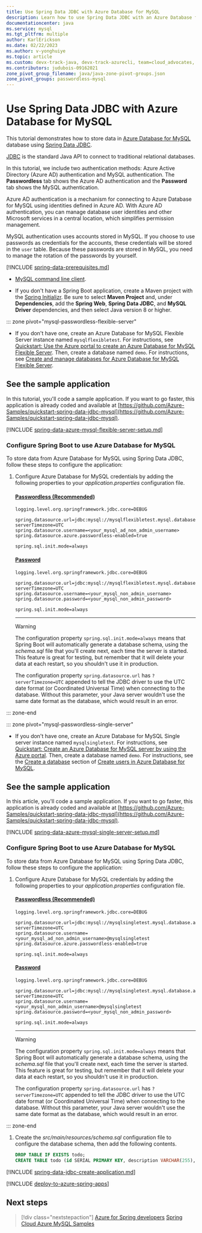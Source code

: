 ```yaml
---
title: Use Spring Data JDBC with Azure Database for MySQL
description: Learn how to use Spring Data JDBC with an Azure Database for MySQL database.
documentationcenter: java
ms.service: mysql
ms.tgt_pltfrm: multiple
author: KarlErickson
ms.date: 02/22/2023
ms.author: v-yonghuiye
ms.topic: article
ms.custom: devx-track-java, devx-track-azurecli, team=cloud_advocates, passwordless-java, spring-cloud-azure
ms.contributors: judubois-09162021
zone_pivot_group_filename: java/java-zone-pivot-groups.json
zone_pivot_groups: passwordless-mysql
---
```


# Use Spring Data JDBC with Azure Database for MySQL

This tutorial demonstrates how to store data in [Azure Database for MySQL](/azure/mysql/) database using [Spring Data JDBC](https://spring.io/projects/spring-data-jdbc).

[JDBC](https://jcp.org/en/jsr/detail?id=221) is the standard Java API to connect to traditional relational databases.

In this tutorial, we include two authentication methods: Azure Active Directory (Azure AD) authentication and MySQL authentication. The **Passwordless** tab shows the Azure AD authentication and the **Password** tab shows the MySQL authentication.

Azure AD authentication is a mechanism for connecting to Azure Database for MySQL using identities defined in Azure AD. With Azure AD authentication, you can manage database user identities and other Microsoft services in a central location, which simplifies permission management.

MySQL authentication uses accounts stored in MySQL. If you choose to use passwords as credentials for the accounts, these credentials will be stored in the `user` table. Because these passwords are stored in MySQL, you need to manage the rotation of the passwords by yourself.

[!INCLUDE [spring-data-prerequisites.md](includes/spring-data-prerequisites.md)]
- [MySQL command line client](https://dev.mysql.com/downloads/).

- If you don't have a Spring Boot application, create a Maven project with the [Spring Initializr](https://start.spring.io/). Be sure to select **Maven Project** and, under **Dependencies**, add the **Spring Web**, **Spring Data JDBC**, and **MySQL Driver** dependencies, and then select Java version 8 or higher.

::: zone pivot="mysql-passwordless-flexible-server"

- If you don't have one, create an Azure Database for MySQL Flexible Server instance named `mysqlflexibletest`. For instructions, see [Quickstart: Use the Azure portal to create an Azure Database for MySQL Flexible Server](/azure/mysql/flexible-server/quickstart-create-server-portal). Then, create a database named `demo`. For instructions, see [Create and manage databases for Azure Database for MySQL Flexible Server](/azure/mysql/flexible-server/how-to-create-manage-databases).

## See the sample application

In this tutorial, you'll code a sample application. If you want to go faster, this application is already coded and available at [https://github.com/Azure-Samples/quickstart-spring-data-jdbc-mysql](https://github.com/Azure-Samples/quickstart-spring-data-jdbc-mysql).

[!INCLUDE [spring-data-azure-mysql-flexible-server-setup.md](includes/spring-data-azure-mysql-flexible-server-setup.md)]

### Configure Spring Boot to use Azure Database for MySQL

To store data from Azure Database for MySQL using Spring Data JDBC, follow these steps to configure the application:

1. Configure Azure Database for MySQL credentials by adding the following properties to your *application.properties* configuration file.

   #### [Passwordless (Recommended)](#tab/passwordless)

   ```properties
   logging.level.org.springframework.jdbc.core=DEBUG

   spring.datasource.url=jdbc:mysql://mysqlflexibletest.mysql.database.azure.com:3306/demo?serverTimezone=UTC
   spring.datasource.username=<your_mysql_ad_non_admin_username>
   spring.datasource.azure.passwordless-enabled=true

   spring.sql.init.mode=always
   ```

   #### [Password](#tab/password)

   ```properties
   logging.level.org.springframework.jdbc.core=DEBUG

   spring.datasource.url=jdbc:mysql://mysqlflexibletest.mysql.database.azure.com:3306/demo?serverTimezone=UTC
   spring.datasource.username=<your_mysql_non_admin_username>
   spring.datasource.password=<your_mysql_non_admin_password>

   spring.sql.init.mode=always
   ```

   ---

   > [!WARNING]
   > The configuration property `spring.sql.init.mode=always` means that Spring Boot will automatically generate a database schema, using the *schema.sql* file that you'll create next, each time the server is started. This feature is great for testing, but remember that it will delete your data at each restart, so you shouldn't use it in production.
   >
   > The configuration property `spring.datasource.url` has `?serverTimezone=UTC` appended to tell the JDBC driver to use the UTC date format (or Coordinated Universal Time) when connecting to the database. Without this parameter, your Java server wouldn't use the same date format as the database, which would result in an error.

::: zone-end

::: zone pivot="mysql-passwordless-single-server"

- If you don't have one, create an Azure Database for MySQL Single server instance named `mysqlsingletest`. For instructions, see [Quickstart: Create an Azure Database for MySQL server by using the Azure portal](/azure/mysql/single-server/quickstart-create-mysql-server-database-using-azure-portal). Then, create a database named `demo`. For instructions, see the [Create a database](/azure/mysql/single-server/how-to-create-users#create-a-database) section of [Create users in Azure Database for MySQL](/azure/mysql/single-server/how-to-create-users).

## See the sample application

In this article, you'll code a sample application. If you want to go faster, this application is already coded and available at [https://github.com/Azure-Samples/quickstart-spring-data-jdbc-mysql](https://github.com/Azure-Samples/quickstart-spring-data-jdbc-mysql).

[!INCLUDE [spring-data-azure-mysql-single-server-setup.md](includes/spring-data-azure-mysql-single-server-setup.md)]

### Configure Spring Boot to use Azure Database for MySQL

To store data from Azure Database for MySQL using Spring Data JDBC, follow these steps to configure the application:

1. Configure Azure Database for MySQL credentials by adding the following properties to your *application.properties* configuration file.

   #### [Passwordless (Recommended)](#tab/passwordless)

   ```properties
   logging.level.org.springframework.jdbc.core=DEBUG

   spring.datasource.url=jdbc:mysql://mysqlsingletest.mysql.database.azure.com:3306/demo?serverTimezone=UTC
   spring.datasource.username=<your_mysql_ad_non_admin_username>@mysqlsingletest
   spring.datasource.azure.passwordless-enabled=true

   spring.sql.init.mode=always
   ```

   #### [Password](#tab/password)

   ```properties
   logging.level.org.springframework.jdbc.core=DEBUG

   spring.datasource.url=jdbc:mysql://mysqlsingletest.mysql.database.azure.com:3306/demo?serverTimezone=UTC
   spring.datasource.username=<your_mysql_non_admin_username>@mysqlsingletest
   spring.datasource.password=<your_mysql_non_admin_password>

   spring.sql.init.mode=always
   ```

   ---

   > [!WARNING]
   > The configuration property `spring.sql.init.mode=always` means that Spring Boot will automatically generate a database schema, using the *schema.sql* file that you'll create next, each time the server is started. This feature is great for testing, but remember that it will delete your data at each restart, so you shouldn't use it in production.
   >
   > The configuration property `spring.datasource.url` has `?serverTimezone=UTC` appended to tell the JDBC driver to use the UTC date format (or Coordinated Universal Time) when connecting to the database. Without this parameter, your Java server wouldn't use the same date format as the database, which would result in an error.

::: zone-end

1. Create the *src/main/resources/schema.sql* configuration file to configure the database schema, then add the following contents.

   ```sql
   DROP TABLE IF EXISTS todo;
   CREATE TABLE todo (id SERIAL PRIMARY KEY, description VARCHAR(255), details VARCHAR(4096), done BOOLEAN);
   ```

[!INCLUDE [spring-data-jdbc-create-application.md](includes/spring-data-jdbc-create-application.md)]

[!INCLUDE [deploy-to-azure-spring-apps](includes/deploy-to-azure-spring-apps.md)]

## Next steps

> [!div class="nextstepaction"]
> [Azure for Spring developers](../spring/index.yml)
> [Spring Cloud Azure MySQL Samples](https://github.com/Azure-Samples/azure-spring-boot-samples/tree/main/mysql)
